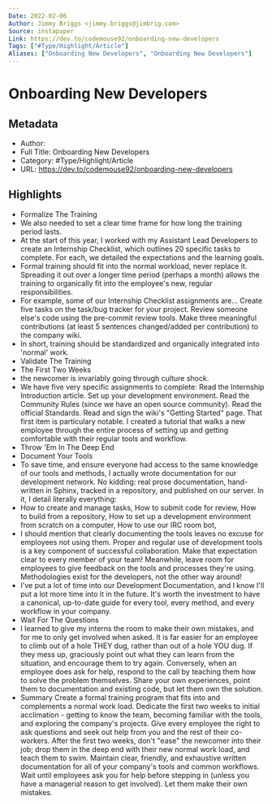 ```yaml
---
Date: 2022-02-06
Author: Jimmy Briggs <jimmy.briggs@jimbrig.com>
Source: instapaper
Link: https://dev.to/codemouse92/onboarding-new-developers
Tags: ["#Type/Highlight/Article"]
Aliases: ["Onboarding New Developers", "Onboarding New Developers"]
---
```

# Onboarding New Developers

## Metadata
- Author: 
- Full Title: Onboarding New Developers
- Category: #Type/Highlight/Article
- URL: https://dev.to/codemouse92/onboarding-new-developers

## Highlights
- Formalize The Training
- We also needed to set a clear time frame for how long the training period lasts.
- At the start of this year, I worked with my Assistant Lead Developers to create an Internship Checklist, which outlines 20 specific tasks to complete. For each, we detailed the expectations and the learning goals.
- Formal training should fit into the normal workload, never replace it. Spreading it out over a longer time period (perhaps a month) allows the training to organically fit into the employee's new, regular responsibilities.
- For example, some of our Internship Checklist assignments are...
  Create five tasks on the task/bug tracker for your project.
  Review someone else's code using the pre-commit review tools.
  Make three meaningful contributions (at least 5 sentences changed/added per contribution) to the company wiki.
- In short, training should be standardized and organically integrated into 'normal' work.
- Validate The Training
- The First Two Weeks
- the newcomer is invariably going through culture shock.
- We have five very specific assignments to complete:
  Read the Internship Introduction article.
  Set up your development environment.
  Read the Community Rules (since we have an open source community).
  Read the official Standards.
  Read and sign the wiki's "Getting Started" page.
  That first item is particulary notable. I created a tutorial that walks a new employee through the entire process of setting up and getting comfortable with their regular tools and workflow.
- Throw 'Em In The Deep End
- Document Your Tools
- To save time, and ensure everyone had access to the same knowledge of our tools and methods, I actually wrote documentation for our development network. No kidding: real prose documentation, hand-written in Sphinx, tracked in a repository, and published on our server. In it, I detail literally everything:
- How to create and manage tasks,
  How to submit code for review,
  How to build from a repository,
  How to set up a development environment from scratch on a computer,
  How to use our IRC room bot,
- I should mention that clearly documenting the tools leaves no excuse for employees not using them. Proper and regular use of development tools is a key component of successful collaboration. Make that expectation clear to every member of your team! Meanwhile, leave room for employees to give feedback on the tools and processes they're using. Methodologies exist for the developers, not the other way around!
- I've put a lot of time into our Development Documentation, and I know I'll put a lot more time into it in the future. It's worth the investment to have a canonical, up-to-date guide for every tool, every method, and every workflow in your company.
- Wait For The Questions
- I learned to give my interns the room to make their own mistakes, and for me to only get involved when asked. It is far easier for an employee to climb out of a hole THEY dug, rather than out of a hole YOU dug. If they mess up, graciously point out what they can learn from the situation, and encourage them to try again.
  Conversely, when an employee does ask for help, respond to the call by teaching them how to solve the problem themselves. Share your own experiences, point them to documentation and existing code, but let them own the solution.
- Summary
  Create a formal training program that fits into and complements a normal work load.
  Dedicate the first two weeks to initial acclimation - getting to know the team, becoming familiar with the tools, and exploring the company's projects.
  Give every employee the right to ask questions and seek out help from you and the rest of their co-workers.
  After the first two weeks, don't "ease" the newcomer into their job; drop them in the deep end with their new normal work load, and teach them to swim.
  Maintain clear, friendly, and exhaustive written documentation for all of your company's tools and common workflows.
  Wait until employees ask you for help before stepping in (unless you have a managerial reason to get involved). Let them make their own mistakes.

